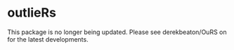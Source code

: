 # outlieRs

This package is no longer being updated.  Please see derekbeaton/OuRS on for the latest developments.
